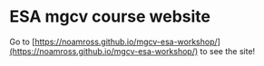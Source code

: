 ESA mgcv course website
============================

Go to [https://noamross.github.io/mgcv-esa-workshop/](https://noamross.github.io/mgcv-esa-workshop/) to see the site!


